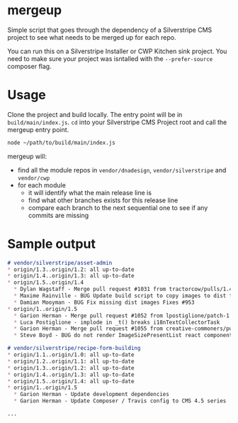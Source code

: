 # mergeup

Simple script that goes through the dependency of a Silverstripe CMS project to see what needs to be merged up for each repo.

You can run this on a Silverstripe Installer or CWP Kitchen sink project. You need to make sure your project was isntalled with the `--prefer-source` composer flag.

# Usage
Clone the project and build locally. The entry point will be in `build/main/index.js`. `cd` into your Silverstripe CMS Project root and call the mergeup entry point.

```bash
node ~/path/to/build/main/index.js
```

mergeup will:
* find all the module repos in `vendor/dnadesign`, `vendor/silverstripe` and `vendor/cwp`
* for each module
  * it will identify what the main release line is
  * find what other branches exists for this release line
  * compare each branch to the next sequential one to see if any commits are missing


# Sample output
```md
# vendor/silverstripe/asset-admin
* origin/1.3..origin/1.2: all up-to-date
* origin/1.4..origin/1.3: all up-to-date
* origin/1.5..origin/1.4
  * Dylan Wagstaff - Merge pull request #1031 from tractorcow/pulls/1.4/dist-images-missing
  * Maxime Rainville - BUG Update build script to copy images to dist folder
  * Damian Mooyman - BUG Fix missing dist images Fixes #953
* origin/1..origin/1.5
  * Garion Herman - Merge pull request #1052 from lpostiglione/patch-1
  * Luca Postiglione - implode in _t() breaks i18nTextCollectorTask
  * Garion Herman - Merge pull request #1055 from creative-commoners/pulls/1.5/remote-file-image-size
  * Steve Boyd - BUG do not render ImageSizePresentList react component for remote files

# vendor/silverstripe/recipe-form-building
* origin/1.1..origin/1.0: all up-to-date
* origin/1.2..origin/1.1: all up-to-date
* origin/1.3..origin/1.2: all up-to-date
* origin/1.4..origin/1.3: all up-to-date
* origin/1.5..origin/1.4: all up-to-date
* origin/1..origin/1.5
  * Garion Herman - Update development dependencies
  * Garion Herman - Update Composer / Travis config to CMS 4.5 series

...
```

